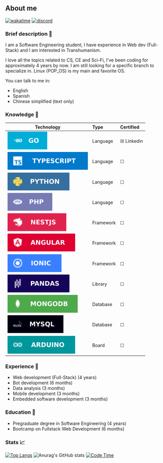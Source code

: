 ## About me
[![wakatime](https://wakatime.com/badge/user/4a1c6e73-2d5a-4f23-ba8a-7a48312a07c7.svg)](https://wakatime.com/@4a1c6e73-2d5a-4f23-ba8a-7a48312a07c7)
[![discord](https://img.shields.io/badge/discord-online-brightgreen.svg)](https://discord.com/invite/e52RFh7Cg2)
<!-- [![telegram](https://img.shields.io/badge/telegram-online-9cf)](https://t.me/chickenface) -->


### Brief description 👤
I am a Software Engineering student, I have experience in Web dev (Full-Stack) and I am interested in Transhumanism.

I love all the topics related to CS, CE and Sci-Fi, I've been coding for approximately 4 years by now. I am still looking for a specific branch to specialize in. Linux (POP_OS) is my main and favorite OS.

You can talk to me in:
- English
- Spanish
- Chinese simplified (text only)


### Knowledge 🤖
|    Technology    |    Type   |    Certified   |
|------------------|:----------|:---------------|
|![](assets/go.svg)|Language   |&#9746; Linkedin|
|![](assets/ts.svg)|Language   |&#9744;         |
|![](assets/py.svg)|Language   |&#9744;         |
|![](assets/ph.svg)|Language   |&#9744;         |
|![](assets/ne.svg)|Framework  |&#9744;         |
|![](assets/an.svg)|Framework  |&#9744;         |
|![](assets/io.svg)|Framework  |&#9744;         |
|![](assets/pa.svg)|Library    |&#9744;         |
|![](assets/mo.svg)|Database   |&#9744;         |
|![](assets/my.svg)|Database   |&#9744;         |
|![](assets/ar.svg)|Board      |&#9744;         |


### Experience 🏢
- Web development (Full-Stack) (4 years)
- Bot development (6 months)
- Data analysis (3 months)
- Mobile development (3 months)
- Embedded software development (3 months)


### Education 📖
- Pregraduate degree in Software Engineering (4 years)
- Bootcamp on Fullstack Web Development (6 months)


### Stats 📈
[![Top Langs](https://github-readme-stats.vercel.app/api/top-langs/?username=carepollo&theme=radical&show_icons=true&count_private=true&hide=html,css,scss,javascript)](https://github.com/anuraghazra/github-readme-stats)
![Anurag's GitHub stats](https://github-readme-stats.vercel.app/api?username=carepollo&show_icons=true&theme=radical)
[![Code Time](https://github-readme-stats.vercel.app/api/wakatime?username=chickenface&theme=dark&custom_title=Last+7+Days+Coding+Stats&range=last_7_days)](https://github.com/anuraghazra/github-readme-stats)

